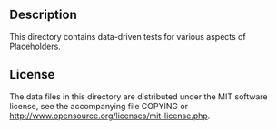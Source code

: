 Description
------------

This directory contains data-driven tests for various aspects of Placeholders.

License
--------

The data files in this directory are distributed under the MIT software
license, see the accompanying file COPYING or
http://www.opensource.org/licenses/mit-license.php.

